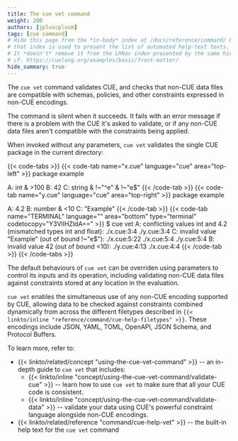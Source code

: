 ```yaml
---
title: The cue vet command
weight: 200
authors: [jpluscplusm]
tags: [cue command]
# Hide this page from the *in-body* index at /docs/reference/command/ because
# that index is used to present the list of automated help-text texts.
# It *doesn't* remove it from the LHNav index presented by the same hierarchy.
# cf. https://cuelang.org/examples/basic/front-matter/
hide_summary: true
---
```


The `cue vet` command validates CUE, and
checks that non-CUE data files are compatible with
schemas,
policies, and
other constraints expressed in non-CUE encodings.

The command is silent when it succeeds.
It fails with an error message if there is a problem with the CUE it's asked to
validate, or if any non-CUE data files aren't compatible with the constraints
being applied.

When invoked without any parameters,
`cue vet` validates the single CUE package in the current directory:

{{< code-tabs >}}
{{< code-tab name="x.cue" language="cue" area="top-left" >}}
package example

A: int & >100
B: 42
C: string & !~"^e" & !~"e$"
{{< /code-tab >}}
{{< code-tab name="y.cue" language="cue" area="top-right" >}}
package example

A: 4.2
B: number & <10
C: "Example"
{{< /code-tab >}}
{{< code-tab name="TERMINAL" language="" area="bottom" type="terminal" codetocopy="Y3VlIHZldA==" >}}
$ cue vet
A: conflicting values int and 4.2 (mismatched types int and float):
    ./x.cue:3:4
    ./y.cue:3:4
C: invalid value "Example" (out of bound !~"e$"):
    ./x.cue:5:22
    ./x.cue:5:4
    ./y.cue:5:4
B: invalid value 42 (out of bound <10):
    ./y.cue:4:13
    ./x.cue:4:4
{{< /code-tab >}}
{{< /code-tabs >}}

The default behaviours of `cue vet` can be overriden using parameters to
control its inputs and its operation, including validating non-CUE data files
against constraints stored at any location in the evaluation.

`cue vet` enables the simultaneous use of any non-CUE encoding supported by
CUE, allowing data to be checked against constraints combined dynamically from
across the different filetypes described in
`{{< linkto/inline "reference/command/cue-help-filetypes" >}}`.
These encodings include JSON, YAML, TOML, OpenAPI, JSON Schema, and Protocol Buffers.

To learn more, refer to:

- {{< linkto/related/concept "using-the-cue-vet-command" >}} --
  an in-depth guide to `cue vet` that includes:
  - {{< linkto/inline "concept/using-the-cue-vet-command/validate-cue" >}} --
    learn how to use `cue vet` to make sure that all your CUE code is consistent.
  - {{< linkto/inline "concept/using-the-cue-vet-command/validate-data" >}} --
    validate your data using CUE's powerful constraint language alongside non-CUE encodings.
- {{< linkto/related/reference "command/cue-help-vet" >}} --
  the built-in help text for the `cue vet` command
